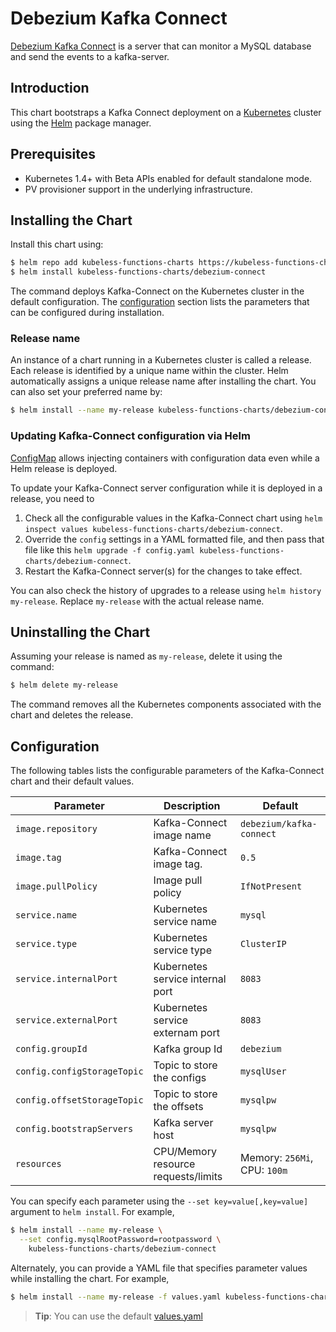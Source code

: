 Debezium Kafka Connect
=====

[Debezium Kafka Connect](http://debezium.io/docs/tutorial/) is a server that can monitor a MySQL database and send the events to a kafka-server.

Introduction
------------

This chart bootstraps a Kafka Connect deployment on a [Kubernetes](http://kubernetes.io) cluster using the [Helm](https://helm.sh) package manager.

Prerequisites
-------------

-	Kubernetes 1.4+ with Beta APIs enabled for default standalone mode.
-	PV provisioner support in the underlying infrastructure.

Installing the Chart
--------------------

Install this chart using:

```bash
$ helm repo add kubeless-functions-charts https://kubeless-functions-charts.storage.googleapis.com
$ helm install kubeless-functions-charts/debezium-connect
```

The command deploys Kafka-Connect on the Kubernetes cluster in the default configuration. The [configuration](#configuration) section lists the parameters that can be configured during installation.

### Release name

An instance of a chart running in a Kubernetes cluster is called a release. Each release is identified by a unique name within the cluster. Helm automatically assigns a unique release name after installing the chart. You can also set your preferred name by:

```bash
$ helm install --name my-release kubeless-functions-charts/debezium-connect
```

### Updating Kafka-Connect configuration via Helm

[ConfigMap](https://kubernetes.io/docs/user-guide/configmap/) allows injecting containers with configuration data even while a Helm release is deployed.

To update your Kafka-Connect server configuration while it is deployed in a release, you need to

1. Check all the configurable values in the Kafka-Connect chart using `helm inspect values kubeless-functions-charts/debezium-connect`.
2. Override the `config` settings in a YAML formatted file, and then pass that file like this `helm upgrade -f config.yaml kubeless-functions-charts/debezium-connect`.
3. Restart the Kafka-Connect server(s) for the changes to take effect.

You can also check the history of upgrades to a release using `helm history my-release`. Replace `my-release` with the actual release name.

Uninstalling the Chart
----------------------

Assuming your release is named as `my-release`, delete it using the command:

```bash
$ helm delete my-release
```

The command removes all the Kubernetes components associated with the chart and deletes the release.

Configuration
-------------

The following tables lists the configurable parameters of the Kafka-Connect chart and their default values.

| Parameter                  | Description                         | Default                                                 |
|----------------------------|-------------------------------------|---------------------------------------------------------|
| `image.repository`         | Kafka-Connect image name            | `debezium/kafka-connect`                                |
| `image.tag`                | Kafka-Connect image tag.            | `0.5`                                                   |
| `image.pullPolicy`         | Image pull policy                   | `IfNotPresent`                                                |
| `service.name`             | Kubernetes service name             | `mysql`                                                 |
| `service.type`             | Kubernetes service type             | `ClusterIP`                                             |
| `service.internalPort`     | Kubernetes service internal port    | `8083`                                                  |
| `service.externalPort`     | Kubernetes service externam port    | `8083`                                                  |
| `config.groupId`           | Kafka group Id                      | `debezium`                                              |
| `config.configStorageTopic`| Topic to store the configs          | `mysqlUser`                                             |
| `config.offsetStorageTopic`| Topic to store the offsets          | `mysqlpw`                                               |
| `config.bootstrapServers`  | Kafka server host                   | `mysqlpw`                                               |
| `resources`                | CPU/Memory resource requests/limits | Memory: `256Mi`, CPU: `100m`                            |

You can specify each parameter using the `--set key=value[,key=value]` argument to `helm install`. For example,

```bash
$ helm install --name my-release \
  --set config.mysqlRootPassword=rootpassword \
    kubeless-functions-charts/debezium-connect
```
Alternately, you can provide a YAML file that specifies parameter values while installing the chart. For example,

```bash
$ helm install --name my-release -f values.yaml kubeless-functions-charts/debezium-connect
```

> **Tip**: You can use the default [values.yaml](values.yaml)
